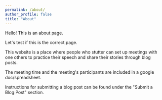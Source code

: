 ```yaml
---
permalink: /about/
author_profile: false
title: "About"
---
```


Hello! This is an about page.

Let's test if this is the correct page.

This website is a place where people who stutter can set up meetings with one others to practice their speech and share their stories through blog posts.

 
The meeting time and the meeting's participants are included in a google doc/spreadsheet.


Instructions for submitting a blog post can be found under the "Submit a Blog Post" section.

